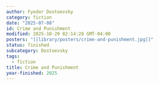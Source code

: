 ```yaml
---
author: Fyodor Dostoevsky
category: fiction
date: "2025-07-08"
id: Crime and Punishment
modified: 2025-10-29 02:14:28 GMT-04:00
posters: "[[library/posters/crime-and-punishment.jpg]]"
status: finished
subcategory: Dostoevsky
tags:
  - fiction
title: Crime and Punishment
year-finished: 2025
---
```


